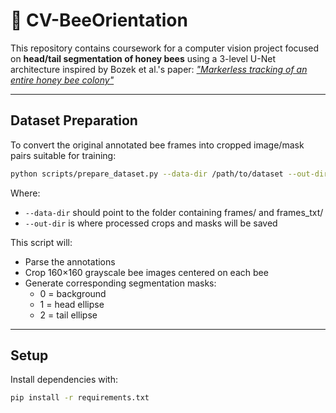 # 🐝 CV-BeeOrientation

This repository contains coursework for a computer vision project focused on **head/tail segmentation of honey bees**
using a 3-level U-Net architecture inspired by Bozek et al.'s paper: [*"Markerless tracking of an entire honey bee
colony"*](https://www.nature.com/articles/s41467-021-21769-1)


---

## Dataset Preparation

To convert the original annotated bee frames into cropped image/mask pairs suitable for training:

```bash
python scripts/prepare_dataset.py --data-dir /path/to/dataset --out-dir dataset/processed
```

Where:

- `--data-dir` should point to the folder containing frames/ and frames_txt/
- `--out-dir` is where processed crops and masks will be saved

This script will:

- Parse the annotations
- Crop 160×160 grayscale bee images centered on each bee
- Generate corresponding segmentation masks:
    - 0 = background
    - 1 = head ellipse
    - 2 = tail ellipse

--- 

## Setup

Install dependencies with:

```bash
pip install -r requirements.txt
```
